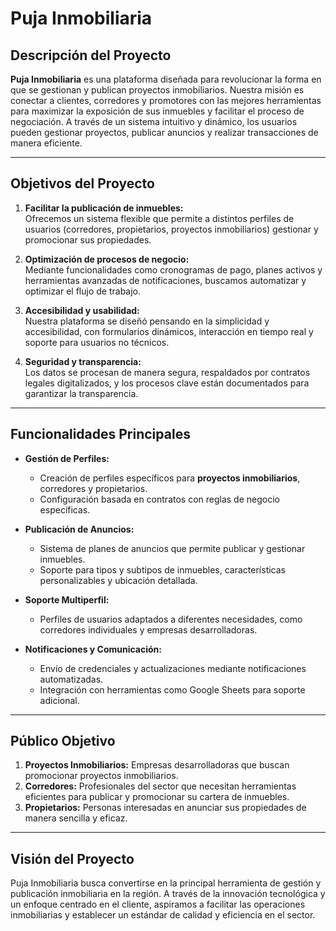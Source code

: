 # Puja Inmobiliaria

## Descripción del Proyecto

**Puja Inmobiliaria** es una plataforma diseñada para revolucionar la forma en que se gestionan y publican proyectos inmobiliarios. Nuestra misión es conectar a clientes, corredores y promotores con las mejores herramientas para maximizar la exposición de sus inmuebles y facilitar el proceso de negociación. A través de un sistema intuitivo y dinámico, los usuarios pueden gestionar proyectos, publicar anuncios y realizar transacciones de manera eficiente.

---

## Objetivos del Proyecto

1. **Facilitar la publicación de inmuebles:**  
   Ofrecemos un sistema flexible que permite a distintos perfiles de usuarios (corredores, propietarios, proyectos inmobiliarios) gestionar y promocionar sus propiedades.

2. **Optimización de procesos de negocio:**  
   Mediante funcionalidades como cronogramas de pago, planes activos y herramientas avanzadas de notificaciones, buscamos automatizar y optimizar el flujo de trabajo.

3. **Accesibilidad y usabilidad:**  
   Nuestra plataforma se diseñó pensando en la simplicidad y accesibilidad, con formularios dinámicos, interacción en tiempo real y soporte para usuarios no técnicos.

4. **Seguridad y transparencia:**  
   Los datos se procesan de manera segura, respaldados por contratos legales digitalizados, y los procesos clave están documentados para garantizar la transparencia.

---

## Funcionalidades Principales

- **Gestión de Perfiles:**  
  - Creación de perfiles específicos para **proyectos inmobiliarios**, corredores y propietarios.
  - Configuración basada en contratos con reglas de negocio específicas.

- **Publicación de Anuncios:**  
  - Sistema de planes de anuncios que permite publicar y gestionar inmuebles.
  - Soporte para tipos y subtipos de inmuebles, características personalizables y ubicación detallada.

- **Soporte Multiperfil:**  
  - Perfiles de usuarios adaptados a diferentes necesidades, como corredores individuales y empresas desarrolladoras.

- **Notificaciones y Comunicación:**  
  - Envío de credenciales y actualizaciones mediante notificaciones automatizadas.
  - Integración con herramientas como Google Sheets para soporte adicional.

---

## Público Objetivo

1. **Proyectos Inmobiliarios:** Empresas desarrolladoras que buscan promocionar proyectos inmobiliarios.
2. **Corredores:** Profesionales del sector que necesitan herramientas eficientes para publicar y promocionar su cartera de inmuebles.
3. **Propietarios:** Personas interesadas en anunciar sus propiedades de manera sencilla y eficaz.

---

## Visión del Proyecto

Puja Inmobiliaria busca convertirse en la principal herramienta de gestión y publicación inmobiliaria en la región. A través de la innovación tecnológica y un enfoque centrado en el cliente, aspiramos a facilitar las operaciones inmobiliarias y establecer un estándar de calidad y eficiencia en el sector.

